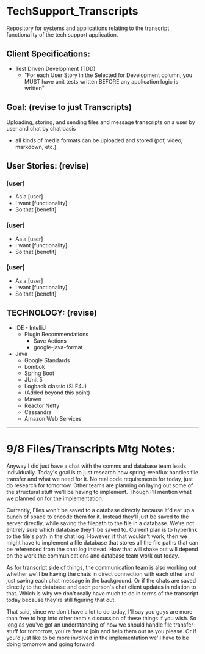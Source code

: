 # TechSupport_Transcripts
Repository for systems and applications relating to the transcript functionality of the tech support application.


## Client Specifications:
- Test Driven Development (TDD)
   - "For each User Story in the Selected for Development column, you MUST have unit tests written BEFORE any application logic is written"


## Goal: (revise to just Transcripts)
Uploading, storing, and sending files and message transcripts on a user by user and chat by chat basis
- all kinds of media formats can be uploaded and stored (pdf, video, markdown, etc.).


## User Stories: (revise)
### [user]
- As a [user]
- I want [functionality]
- So that [benefit]

### [user]
- As a [user]
- I want [functionality]
- So that [benefit]

### [user]
- As a [user]
- I want [functionality]
- So that [benefit]


## TECHNOLOGY: (revise)
- IDE - IntelliJ
   - Plugin Recommendations
      - Save Actions
      - google-java-format
- Java
   - Google Standards
   - Lombok
   - Spring Boot
   - JUnit 5
   - Logback classic (SLF4J)
   - (Added beyond this point)
   - Maven
   - Reactor Netty
   - Cassandra
   - Amazon Web Services



----------------------


# 9/8 Files/Transcripts Mtg Notes:
Anyway I did just have a chat with the comms and database team leads individually.
Today's goal is to just research how spring-webflux handles file transfer and what we need for it. No real code requirements for today, just do research for tomorrow. Other teams are planning on laying out some of the structural stuff we'll be having to implement. Though I'll mention what we planned on for the implementation. 

Currently, Files won't be saved to a database directly because it'd eat up a bunch of space to encode them for it. Instead they'll just be saved to the server directly, while saving the filepath to the file in a database. We're not entirely sure which database they'll be saved to. Current plan is to hyperlink to the file's path in the chat log. However, if that wouldn't work, then we might have to implement a file database that stores all the file paths that can be referenced from the chat log instead. How that will shake out will depend on the work the communications and database team work out today. 

As for transcript side of things, the communication team is also working out whether we'll be having the chats in direct connection with each other and just saving each chat message in the background. Or if the chats are saved directly to the database and each person's chat client updates in relation to that. Which is why we don't really have much to do in terms of the transcript today because they're still figuring that out.

That said, since we don't have a lot to do today, I'll say you guys are more than free to hop into other team's discussion of these things if you wish. So long as you've got an understanding of how we should handle file transfer stuff for tomorrow, you're free to join and help them out as you please. Or if you'd just like to be more involved in the implementation we'll have to be doing tomorrow and going forward.
